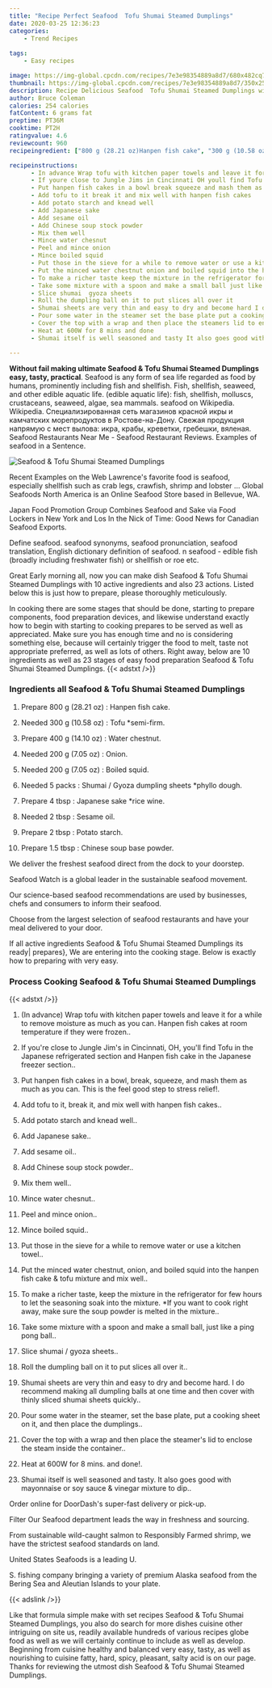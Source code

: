 ```yaml
---
title: "Recipe Perfect Seafood  Tofu Shumai Steamed Dumplings"
date: 2020-03-25 12:36:23
categories:
    - Trend Recipes
    
tags:
    - Easy recipes

image: https://img-global.cpcdn.com/recipes/7e3e98354889a8d7/680x482cq70/seafood-tofu-shumai-steamed-dumplings-recipe-main-photo.jpg
thumbnail: https://img-global.cpcdn.com/recipes/7e3e98354889a8d7/350x250cq70/seafood-tofu-shumai-steamed-dumplings-recipe-main-photo.jpg
description: Recipe Delicious Seafood  Tofu Shumai Steamed Dumplings with 10 ingredients and 23 stages of easy cooking.
author: Bruce Coleman
calories: 254 calories
fatContent: 6 grams fat
preptime: PT36M
cooktime: PT2H
ratingvalue: 4.6
reviewcount: 960
recipeingredient: ["800 g (28.21 oz)Hanpen fish cake", "300 g (10.58 oz)Tofu semifirm", "400 g (14.10 oz)Water chestnut", "200 g (7.05 oz)Onion", "200 g (7.05 oz)Boiled squid", "5 packsShumai  Gyoza dumpling sheets phyllo dough", "4 tbspJapanese sake rice wine", "2 tbspSesame oil", "2 tbspPotato starch", "1.5 tbspChinese soup base powder"]

recipeinstructions: 
      - In advance Wrap tofu with kitchen paper towels and leave it for a while to remove moisture as much as you can Hanpen fish cakes at room temperature if they were frozen 
      - If youre close to Jungle Jims in Cincinnati OH youll find Tofu in the Japanese refrigerated section and Hanpen fish cake in the Japanese freezer section 
      - Put hanpen fish cakes in a bowl break squeeze and mash them as much as you can This is the feel good step to stress relief 
      - Add tofu to it break it and mix well with hanpen fish cakes 
      - Add potato starch and knead well 
      - Add Japanese sake 
      - Add sesame oil 
      - Add Chinese soup stock powder 
      - Mix them well 
      - Mince water chesnut 
      - Peel and mince onion 
      - Mince boiled squid 
      - Put those in the sieve for a while to remove water or use a kitchen towel 
      - Put the minced water chestnut onion and boiled squid into the hanpen fish cake  tofu mixture and mix well 
      - To make a richer taste keep the mixture in the refrigerator for few hours to let the seasoning soak into the mixture If you want to cook right away make sure the soup powder is melted in the mixture 
      - Take some mixture with a spoon and make a small ball just like a ping pong ball 
      - Slice shumai  gyoza sheets 
      - Roll the dumpling ball on it to put slices all over it 
      - Shumai sheets are very thin and easy to dry and become hard I do recommend making all dumpling balls at one time and then cover with thinly sliced shumai sheets quickly 
      - Pour some water in the steamer set the base plate put a cooking sheet on it and then place the dumplings 
      - Cover the top with a wrap and then place the steamers lid to enclose the steam inside the container 
      - Heat at 600W for 8 mins and done 
      - Shumai itself is well seasoned and tasty It also goes good with mayonnaise or soy sauce  vinegar mixture to dip

---
```




**Without fail making ultimate Seafood &amp; Tofu Shumai Steamed Dumplings easy, tasty, practical**. Seafood is any form of sea life regarded as food by humans, prominently including fish and shellfish. Fish, shellfish, seaweed, and other edible aquatic life. (edible aquatic life): fish, shellfish, molluscs, crustaceans, seaweed, algae, sea mammals. seafood on Wikipedia. Wikipedia. Специализированная сеть магазинов красной икры и камчатских морепродуктов в Ростове-на-Дону. Свежая продукция напрямую с мест вылова: икра, крабы, креветки, гребешки, вяленая. Seafood Restaurants Near Me - Seafood Restaurant Reviews. Examples of seafood in a Sentence.


![Seafood &amp; Tofu Shumai Steamed Dumplings](https://img-global.cpcdn.com/recipes/7e3e98354889a8d7/680x482cq70/seafood-tofu-shumai-steamed-dumplings-recipe-main-photo.jpg "Seafood &amp; Tofu Shumai Steamed Dumplings")



Recent Examples on the Web Lawrence&#39;s favorite food is seafood, especially shellfish such as crab legs, crawfish, shrimp and lobster … Global Seafoods North America is an Online Seafood Store based in Bellevue, WA.

Japan Food Promotion Group Combines Seafood and Sake via Food Lockers in New York and Los In the Nick of Time: Good News for Canadian Seafood Exports.

Define seafood. seafood synonyms, seafood pronunciation, seafood translation, English dictionary definition of seafood. n seafood - edible fish (broadly including freshwater fish) or shellfish or roe etc.


Great Early morning all, now you can make dish Seafood &amp; Tofu Shumai Steamed Dumplings with 10 active ingredients and also 23 actions. Listed below this is just how to prepare, please thoroughly meticulously.

In cooking there are some stages that should be done, starting to prepare components, food preparation devices, and likewise understand exactly how to begin with starting to cooking prepares to be served as well as appreciated. Make sure you has enough time and no is considering something else, because will certainly trigger the food to melt, taste not appropriate preferred, as well as lots of others. Right away, below are 10 ingredients as well as 23 stages of easy food preparation Seafood &amp; Tofu Shumai Steamed Dumplings.
{{< adstxt />}}

### Ingredients all Seafood &amp; Tofu Shumai Steamed Dumplings


1. Prepare 800 g (28.21 oz) : Hanpen fish cake.

1. Needed 300 g (10.58 oz) : Tofu *semi-firm.

1. Prepare 400 g (14.10 oz) : Water chestnut.

1. Needed 200 g (7.05 oz) : Onion.

1. Needed 200 g (7.05 oz) : Boiled squid.

1. Needed 5 packs : Shumai / Gyoza dumpling sheets *phyllo dough.

1. Prepare 4 tbsp : Japanese sake *rice wine.

1. Needed 2 tbsp : Sesame oil.

1. Prepare 2 tbsp : Potato starch.

1. Prepare 1.5 tbsp : Chinese soup base powder.


We deliver the freshest seafood direct from the dock to your doorstep.

Seafood Watch is a global leader in the sustainable seafood movement.

Our science-based seafood recommendations are used by businesses, chefs and consumers to inform their seafood.

Choose from the largest selection of seafood restaurants and have your meal delivered to your door.


If all active ingredients Seafood &amp; Tofu Shumai Steamed Dumplings its ready| prepares}, We are entering into the cooking stage. Below is exactly how to preparing with very easy.

### Process Cooking Seafood &amp; Tofu Shumai Steamed Dumplings

{{< adstxt />}}


1. (In advance) Wrap tofu with kitchen paper towels and leave it for a while to remove moisture as much as you can. Hanpen fish cakes at room temperature if they were frozen..



1. If you&#39;re close to Jungle Jim&#39;s in Cincinnati, OH, you&#39;ll find Tofu in the Japanese refrigerated section and Hanpen fish cake in the Japanese freezer section..



1. Put hanpen fish cakes in a bowl, break, squeeze, and mash them as much as you can. This is the feel good step to stress relief!.



1. Add tofu to it, break it, and mix well with hanpen fish cakes..



1. Add potato starch and knead well..



1. Add Japanese sake..



1. Add sesame oil..



1. Add Chinese soup stock powder..



1. Mix them well..



1. Mince water chesnut..



1. Peel and mince onion..



1. Mince boiled squid..



1. Put those in the sieve for a while to remove water or use a kitchen towel..



1. Put the minced water chestnut, onion, and boiled squid into the hanpen fish cake &amp; tofu mixture and mix well..



1. To make a richer taste, keep the mixture in the refrigerator for few hours to let the seasoning soak into the mixture. *If you want to cook right away, make sure the soup powder is melted in the mixture..



1. Take some mixture with a spoon and make a small ball, just like a ping pong ball..



1. Slice shumai / gyoza sheets..



1. Roll the dumpling ball on it to put slices all over it..



1. Shumai sheets are very thin and easy to dry and become hard. I do recommend making all dumpling balls at one time and then cover with thinly sliced shumai sheets quickly..



1. Pour some water in the steamer, set the base plate, put a cooking sheet on it, and then place the dumplings..



1. Cover the top with a wrap and then place the steamer&#39;s lid to enclose the steam inside the container..



1. Heat at 600W for 8 mins. and done!.



1. Shumai itself is well seasoned and tasty. It also goes good with mayonnaise or soy sauce &amp; vinegar mixture to dip..




Order online for DoorDash&#39;s super-fast delivery or pick-up.

Filter Our Seafood department leads the way in freshness and sourcing.

From sustainable wild-caught salmon to Responsibly Farmed shrimp, we have the strictest seafood standards on land.

United States Seafoods is a leading U.

S. fishing company bringing a variety of premium Alaska seafood from the Bering Sea and Aleutian Islands to your plate.


{{< adslink />}}

Like that formula simple make with set recipes Seafood &amp; Tofu Shumai Steamed Dumplings, you also do search for more dishes cuisine other intriguing on site us, readily available hundreds of various recipes globe food as well as we will certainly continue to include as well as develop. Beginning from cuisine healthy and balanced very easy, tasty, as well as nourishing to cuisine fatty, hard, spicy, pleasant, salty acid is on our page. Thanks for reviewing the utmost dish Seafood &amp; Tofu Shumai Steamed Dumplings.
